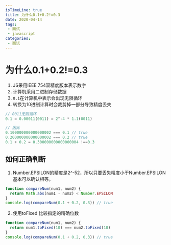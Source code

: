 ```yaml
---
isTimeLine: true
title: 为什么0.1+0.2!=0.3
date: 2020-04-14
tags:
 - 面试
 - javascript
categories:
 - 面试
---
```

# 为什么0.1+0.2!=0.3

1. JS采用IEEE 754双精度版本表示数字
2. 计算机采用二进制存储数据
3. ``0.1``在计算机中表示会出现无限循环
4. 转换为10进制计算时会裁剪掉一部分导致精度丢失

```js
// 0011无限循环
0.1 = 0.00011(0011) = 2^-4 * 1.1(0011)

// 因此
0.100000000000000002 === 0.1 // true
0.200000000000000002 === 0.2 // true
0.1 + 0.2 = 0.300000000000000004 !==0.3
```

## 如何正确判断
1. Number.EPSILON的精度是2^-52，所以只要丢失精度小于Number.EPSILON基本可以确认相等。
```js
function compareNum(num1, num2) {
  return Math.abs(num1 - num2) < Number.EPSILON
}
console.log(compareNum(0.1 + 0.2, 0.3)) // true
```
2. 使用toFixed 比较指定的精确位数
```js
function compareNum(num1, num2) {
  return num1.toFixed(10) === num2.toFixed(10)
}
console.log(compareNum(0.1 + 0.2, 0.3)) // true
```
